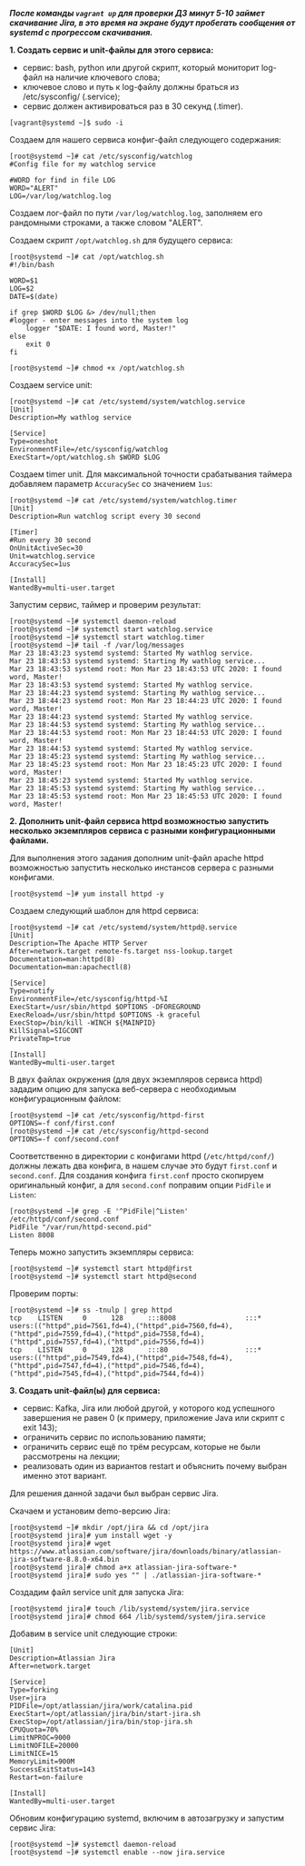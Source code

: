***После команды `vagrant up` для проверки ДЗ минут 5-10 займет скачивание Jira, в это время на экране будут пробегать сообщения от systemd с прогрессом скачивания.***

**1. Создать сервис и unit-файлы для этого сервиса:**
- сервис: bash, python или другой скрипт, который мониторит log-файл на наличие ключевого слова;
- ключевое слово и путь к log-файлу должны браться из /etc/sysconfig/ (.service);
- сервис должен активироваться раз в 30 секунд (.timer).
```
[vagrant@systemd ~]$ sudo -i
```
Создаем для нашего сервиса конфиг-файл следующего содержания:
```
[root@systemd ~]# cat /etc/sysconfig/watchlog
#Config file for my watchlog service

#WORD for find in file LOG
WORD="ALERT"
LOG=/var/log/watchlog.log
```
Создаем лог-файл по пути `/var/log/watchlog.log`, заполняем его рандомными строками, а также словом "ALERT".

Создаем скрипт `/opt/watchlog.sh` для будущего сервиса:
```
[root@systemd ~]# cat /opt/watchlog.sh
#!/bin/bash

WORD=$1
LOG=$2
DATE=$(date)

if grep $WORD $LOG &> /dev/null;then
#logger - enter messages into the system log
	logger "$DATE: I found word, Master!"
else
	exit 0
fi

[root@systemd ~]# chmod +x /opt/watchlog.sh
```
Создаем service unit:
```
[root@systemd ~]# cat /etc/systemd/system/watchlog.service
[Unit]
Description=My wathlog service

[Service]
Type=oneshot
EnvironmentFile=/etc/sysconfig/watchlog
ExecStart=/opt/watchlog.sh $WORD $LOG
```
Создаем timer unit. Для максимальной точности срабатывания таймера добавляем параметр `AccuracySec` со значением `1us`:
```
[root@systemd ~]# cat /etc/systemd/system/watchlog.timer
[Unit]
Description=Run watchlog script every 30 second

[Timer]
#Run every 30 second
OnUnitActiveSec=30
Unit=watchlog.service
AccuracySec=1us

[Install]
WantedBy=multi-user.target
```
Запустим сервис, таймер и проверим результат:
```
[root@systemd ~]# systemctl daemon-reload
[root@systemd ~]# systemctl start watchlog.service
[root@systemd ~]# systemctl start watchlog.timer
[root@systemd ~]# tail -f /var/log/messages
Mar 23 18:43:23 systemd systemd: Started My wathlog service.
Mar 23 18:43:53 systemd systemd: Starting My wathlog service...
Mar 23 18:43:53 systemd root: Mon Mar 23 18:43:53 UTC 2020: I found word, Master!
Mar 23 18:43:53 systemd systemd: Started My wathlog service.
Mar 23 18:44:23 systemd systemd: Starting My wathlog service...
Mar 23 18:44:23 systemd root: Mon Mar 23 18:44:23 UTC 2020: I found word, Master!
Mar 23 18:44:23 systemd systemd: Started My wathlog service.
Mar 23 18:44:53 systemd systemd: Starting My wathlog service...
Mar 23 18:44:53 systemd root: Mon Mar 23 18:44:53 UTC 2020: I found word, Master!
Mar 23 18:44:53 systemd systemd: Started My wathlog service.
Mar 23 18:45:23 systemd systemd: Starting My wathlog service...
Mar 23 18:45:23 systemd root: Mon Mar 23 18:45:23 UTC 2020: I found word, Master!
Mar 23 18:45:23 systemd systemd: Started My wathlog service.
Mar 23 18:45:53 systemd systemd: Starting My wathlog service...
Mar 23 18:45:53 systemd root: Mon Mar 23 18:45:53 UTC 2020: I found word, Master!
```
**2. Дополнить unit-файл сервиса httpd возможностью запустить несколько экземпляров сервиса с разными конфигурационными файлами.**

Для выполнения этого задания дополним unit-файл apache httpd возможностью запустить несколько инстансов сервера с разными конфигами.
```
[root@systemd ~]# yum install httpd -y
```
Создаем следующий шаблон для httpd сервиса:
```
[root@systemd ~]# cat /etc/systemd/system/httpd@.service
[Unit]
Description=The Apache HTTP Server
After=network.target remote-fs.target nss-lookup.target
Documentation=man:httpd(8)
Documentation=man:apachectl(8)

[Service]
Type=notify
EnvironmentFile=/etc/sysconfig/httpd-%I
ExecStart=/usr/sbin/httpd $OPTIONS -DFOREGROUND
ExecReload=/usr/sbin/httpd $OPTIONS -k graceful
ExecStop=/bin/kill -WINCH ${MAINPID}
KillSignal=SIGCONT
PrivateTmp=true

[Install]
WantedBy=multi-user.target
```
В двух файлах окружения (для двух экземпляров сервиса httpd) зададим опцию для запуска веб-сервера с необходимым конфигурационным файлом:
```
[root@systemd ~]# cat /etc/sysconfig/httpd-first
OPTIONS=-f conf/first.conf
[root@systemd ~]# cat /etc/sysconfig/httpd-second 
OPTIONS=-f conf/second.conf
```
Соответственно в директории с конфигами httpd (`/etc/httpd/conf/`) должны лежать два конфига, в нашем случае это будут `first.conf` и `second.conf`. Для создания конфига `first.conf` просто скопируем оригинальный конфиг, а для `second.conf` поправим опции `PidFile` и `Listen`:
```
[root@systemd ~]# grep -E '^PidFile|^Listen' /etc/httpd/conf/second.conf
PidFile "/var/run/httpd-second.pid"
Listen 8008
```
Теперь можно запустить экземпляры сервиса:
```
[root@systemd ~]# systemctl start httpd@first
[root@systemd ~]# systemctl start httpd@second
```
Проверим порты:
```
[root@systemd ~]# ss -tnulp | grep httpd
tcp    LISTEN     0      128      :::8008                 :::*                   users:(("httpd",pid=7561,fd=4),("httpd",pid=7560,fd=4),("httpd",pid=7559,fd=4),("httpd",pid=7558,fd=4),("httpd",pid=7557,fd=4),("httpd",pid=7556,fd=4))
tcp    LISTEN     0      128      :::80                   :::*                   users:(("httpd",pid=7549,fd=4),("httpd",pid=7548,fd=4),("httpd",pid=7547,fd=4),("httpd",pid=7546,fd=4),("httpd",pid=7545,fd=4),("httpd",pid=7544,fd=4))
```
**3. Создать unit-файл(ы) для сервиса:**
- сервис: Kafka, Jira или любой другой, у которого код успешного завершения не равен 0 (к примеру, приложение Java или скрипт с exit 143);
- ограничить сервис по использованию памяти;
- ограничить сервис ещё по трём ресурсам, которые не были рассмотрены на лекции;
- реализовать один из вариантов restart и объяснить почему выбран именно этот вариант.

Для решения данной задачи был выбран сервис Jira.

Скачаем и установим demo-версию Jira:
```
[root@systemd ~]# mkdir /opt/jira && cd /opt/jira
[root@systemd jira]# yum install wget -y 
[root@systemd jira]# wget https://www.atlassian.com/software/jira/downloads/binary/atlassian-jira-software-8.8.0-x64.bin
[root@systemd jira]# chmod a+x atlassian-jira-software-*
[root@systemd jira]# sudo yes "" | ./atlassian-jira-software-*
```
Создадим файл service unit для запуска Jira:
```
[root@systemd jira]# touch /lib/systemd/system/jira.service
[root@systemd jira]# chmod 664 /lib/systemd/system/jira.service
```
Добавим в service unit следующие строки:
```
[Unit] 
Description=Atlassian Jira
After=network.target

[Service] 
Type=forking
User=jira
PIDFile=/opt/atlassian/jira/work/catalina.pid
ExecStart=/opt/atlassian/jira/bin/start-jira.sh
ExecStop=/opt/atlassian/jira/bin/stop-jira.sh
CPUQuota=70%
LimitNPROC=9000
LimitNOFILE=20000
LimitNICE=15
MemoryLimit=900M
SuccessExitStatus=143
Restart=on-failure

[Install] 
WantedBy=multi-user.target
```
Обновим конфигурацию systemd, включим в автозагрузку и запустим сервис Jira:
```
[root@systemd ~]# systemctl daemon-reload
[root@systemd ~]# systemctl enable --now jira.service 
```





 





